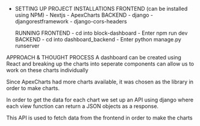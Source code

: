 - SETTING UP PROJECT
    INSTALLATIONS
        FRONTEND (can be installed using NPM)
        - Nextjs 
        - ApexCharts
        BACKEND
        - django
        - djangorestframework
        - django-cors-headers

    RUNNING 
        FRONTEND
        - cd into block-dashboard
        - Enter npm run dev
        BACKEND
        - cd into dashboard_backend
        - Enter python manage.py runserver

APPROACH & THOUGHT PROCESS
A dashboard can be created using React and breaking up the charts into seperate components can allow us to work on these charts
individually

Since ApexCharts had more charts available, it was chosen as the library in order to make charts. 

In order to get the data for each chart we set up an API using django where each view function can return a JSON objects as a response.

This API is used to fetch data from the frontend in order to make the charts